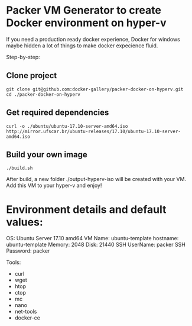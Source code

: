 # Packer VM Generator to create Docker environment on hyper-v

If you need a production ready docker experience, Docker for windows maybe  hidden a lot of things to make docker expecience fluid.

Step-by-step:

## Clone project
```
git clone git@github.com:docker-gallery/packer-docker-on-hyperv.git
cd ./packer-docker-on-hyperv
```

## Get required dependencies
```
curl -o ./ubuntu/ubuntu-17.10-server-amd64.iso http://mirror.ufscar.br/ubuntu-releases/17.10/ubuntu-17.10-server-amd64.iso
```

## Build your own image
```
./build.sh
```

After build, a new folder ./output-hyperv-iso will be created with your VM. Add this VM to your hyper-v and enjoy!

# Environment details and default values:
OS: Ubuntu Server 17.10 amd64
VM Name: ubuntu-template
hostname: ubuntu-template
Memory: 2048
Disk: 21440
SSH UserName: packer
SSH Password: packer

Tools:
- curl
- wget
- htop
- ctop
- mc
- nano
- net-tools
- docker-ce


